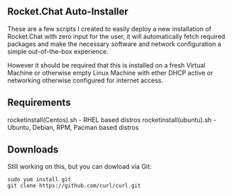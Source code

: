 ## Rocket.Chat Auto-Installer
These are a few scripts I created to easily deploy a new installation of Rocket.Chat with zero input for the user, it will automatically fetch required packages and make the necessary software and network configuration a simple out-of-the-box experience.

However it should be required that this is installed on a fresh Virtual Machine or otherwise empty Linux Machine with ether DHCP active or networking otherwise configured for internet access.

## Requirements
rocketinstall(Centos).sh - RHEL based distros
rocketinstall(ubuntu).sh - Ubuntu, Debian, RPM, Pacman based distros

## Downloads
Still working on this, but you can dowload via Git:

```
sudo yum install git
git clone https://github.com/curl/curl.git
```
